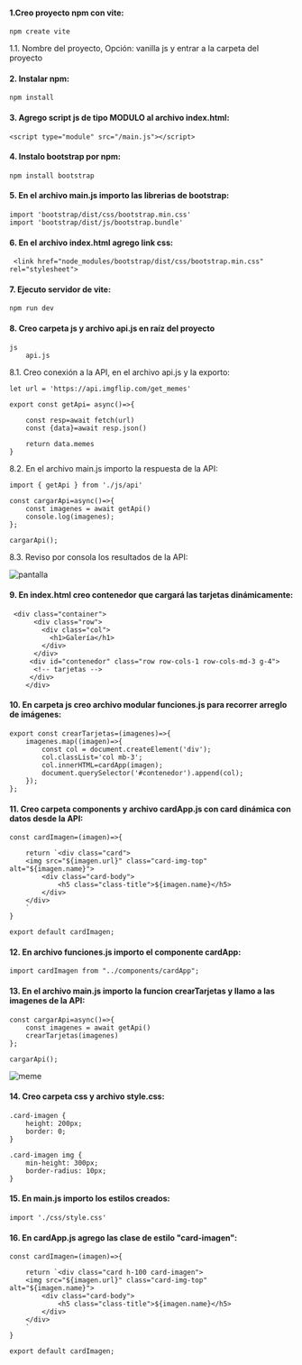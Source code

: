 #### 1.Creo proyecto npm con vite:

```
npm create vite

```

1.1. Nombre del proyecto, Opción: vanilla js y entrar a la carpeta del proyecto

#### 2. Instalar npm:

```
npm install
```

#### 3. Agrego script js de tipo MODULO al archivo index.html:

```
<script type="module" src="/main.js"></script>

```

#### 4. Instalo bootstrap por npm:
   
```
npm install bootstrap
```

#### 5. En el archivo main.js importo las librerias de bootstrap:

```
import 'bootstrap/dist/css/bootstrap.min.css'
import 'bootstrap/dist/js/bootstrap.bundle'

```

#### 6. En el archivo index.html agrego link css:

```
 <link href="node_modules/bootstrap/dist/css/bootstrap.min.css" rel="stylesheet">
```

#### 7. Ejecuto servidor de vite:

```
npm run dev

```

#### 8. Creo carpeta js y archivo api.js en raíz del proyecto

```
js
    api.js
```

8.1. Creo conexión a la API, en el archivo api.js y la exporto:

```
let url = 'https://api.imgflip.com/get_memes'

export const getApi= async()=>{

    const resp=await fetch(url)
    const {data}=await resp.json()

    return data.memes 
}
```

8.2. En el archivo main.js importo la respuesta de la API:

```
import { getApi } from './js/api'

const cargarApi=async()=>{
    const imagenes = await getApi()
    console.log(imagenes);
};

cargarApi();
```

8.3. Reviso por consola los resultados de la API:

![pantalla](https://github.com/pedro-donoso/vite-project/assets/68760595/a6bf0499-8a69-4d7a-abe8-547156ec5db9)

#### 9. En index.html creo contenedor que cargará las tarjetas dinámicamente:
```
 <div class="container">
      <div class="row">
        <div class="col">
          <h1>Galería</h1>
        </div>
      </div>
     <div id="contenedor" class="row row-cols-1 row-cols-md-3 g-4">
      <!-- tarjetas -->
     </div>
    </div>
```

#### 10. En carpeta js creo archivo modular funciones.js para recorrer arreglo de imágenes:

```
export const crearTarjetas=(imagenes)=>{
    imagenes.map((imagen)=>{
        const col = document.createElement('div');
        col.classList='col mb-3';
        col.innerHTML=cardApp(imagen);
        document.querySelector('#contenedor').append(col);
    });
};
```
#### 11. Creo carpeta components y archivo cardApp.js con card dinámica con datos desde la API:

```
const cardImagen=(imagen)=>{

    return `<div class="card">
    <img src="${imagen.url}" class="card-img-top" alt="${imagen.name}">
        <div class="card-body">
            <h5 class="class-title">${imagen.name}</h5>
        </div>
    </div>
    `
}

export default cardImagen;
```

#### 12. En archivo funciones.js importo el componente cardApp:

```
import cardImagen from "../components/cardApp";
```

#### 13. En el archivo main.js importo la funcion crearTarjetas y llamo a las imagenes de la API:

```
const cargarApi=async()=>{
    const imagenes = await getApi()
    crearTarjetas(imagenes)
};

cargarApi();

```
![meme](https://github.com/pedro-donoso/vite-project/assets/68760595/53ffee20-ce0f-4a4b-9960-fb95964ad668)


#### 14. Creo carpeta css y archivo style.css:

```
.card-imagen {
    height: 200px;
    border: 0;
}

.card-imagen img {
    min-height: 300px;
    border-radius: 10px;
}

```

#### 15. En main.js importo los estilos creados:

```
import './css/style.css'
```

#### 16. En cardApp.js agrego las clase de estilo "card-imagen":

```
const cardImagen=(imagen)=>{

    return `<div class="card h-100 card-imagen">
    <img src="${imagen.url}" class="card-img-top" alt="${imagen.name}">
        <div class="card-body">
            <h5 class="class-title">${imagen.name}</h5>
        </div>
    </div>
    `
}

export default cardImagen;
```